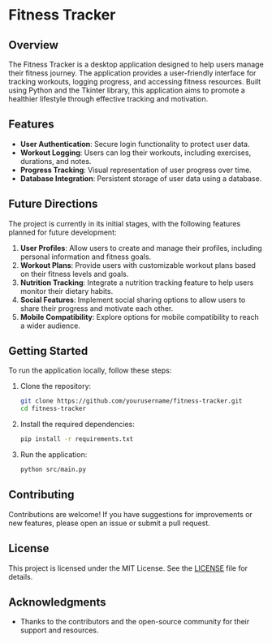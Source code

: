 # Fitness Tracker

## Overview

The Fitness Tracker is a desktop application designed to help users manage their fitness journey. The application provides a user-friendly interface for tracking workouts, logging progress, and accessing fitness resources. Built using Python and the Tkinter library, this application aims to promote a healthier lifestyle through effective tracking and motivation.

## Features

- **User Authentication**: Secure login functionality to protect user data.
- **Workout Logging**: Users can log their workouts, including exercises, durations, and notes.
- **Progress Tracking**: Visual representation of user progress over time.
- **Database Integration**: Persistent storage of user data using a database.

## Future Directions

The project is currently in its initial stages, with the following features planned for future development:

1. **User Profiles**: Allow users to create and manage their profiles, including personal information and fitness goals.
2. **Workout Plans**: Provide users with customizable workout plans based on their fitness levels and goals.
3. **Nutrition Tracking**: Integrate a nutrition tracking feature to help users monitor their dietary habits.
4. **Social Features**: Implement social sharing options to allow users to share their progress and motivate each other.
5. **Mobile Compatibility**: Explore options for mobile compatibility to reach a wider audience.

## Getting Started

To run the application locally, follow these steps:

1. Clone the repository:
   ```bash
   git clone https://github.com/yourusername/fitness-tracker.git
   cd fitness-tracker
   ```

2. Install the required dependencies:
   ```bash
   pip install -r requirements.txt
   ```

3. Run the application:
   ```bash
   python src/main.py
   ```

## Contributing

Contributions are welcome! If you have suggestions for improvements or new features, please open an issue or submit a pull request.

## License

This project is licensed under the MIT License. See the [LICENSE](LICENSE) file for details.

## Acknowledgments

- Thanks to the contributors and the open-source community for their support and resources.
